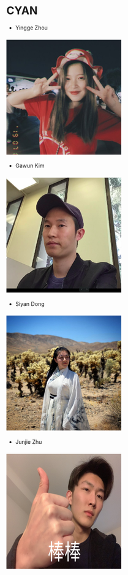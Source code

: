 # CYAN

- Yingge Zhou

### <img src="member_pictures/jess.JPG" width="300" height="300">

- Gawun Kim

### <img src="member_pictures/gawun.png" width="300" height="300">

- Siyan Dong

### <img src="member_pictures/Siyan.jpg" width="300" height="300">

- Junjie Zhu

### <img src="member_pictures/Joe.JPG" width="300" height="300">
